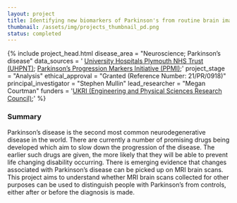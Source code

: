 ```yaml
---
layout: project
title: Identifying new biomarkers of Parkinson's from routine brain imaging
thumbnail: /assets/img/projects_thumbnail_pd.png
status: completed
---
```

{% include project_head.html
disease_area = "Neuroscience; Parkinson’s disease"
data_sources = '
<a href="https://www.plymouthhospitals.nhs.uk/">University Hospitals Plymouth NHS Trust (UHPNT)</a>;
<a href="https://www.ppmi-info.org/">Parkinson’s Progression Markers Initiative (PPMI)</a>;'
project_stage = "Analysis"
ethical_approval = "Granted (Reference Number: 21/PR/0918)"
principal_investigator = "Stephen Mullin"
lead_researcher = "Megan Courtman"
funders = '<a href="https://www.ukri.org/councils/epsrc/">UKRI (Engineering and Physical Sciences Research Council)</a>;'
%}


### Summary
Parkinson’s disease is the second most common neurodegenerative disease in the world. There are currently a number of promising drugs being developed which aim to slow down the progression of the disease. The earlier such drugs are given, the more likely that they will be able to prevent life changing disability occurring.
There is emerging evidence that changes associated with Parkinson’s disease can be picked up on MRI brain scans. This project aims to understand whether MRI brain scans collected for other purposes can be used to distinguish people with Parkinson’s from controls, either after or before the diagnosis is made.

